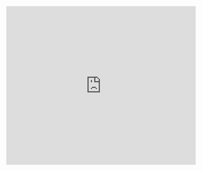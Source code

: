<iframe width="100%" height="423" frameborder="0"
  src="https://observablehq.com/embed/80c436ede7267402?cells=scatter"></iframe>
  
  
